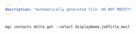 ```yaml
---
description: "Automatically generated file. DO NOT MODIFY"
---
```


```cli

mgc contacts delta get --select displayName,jobTitle,mail

```